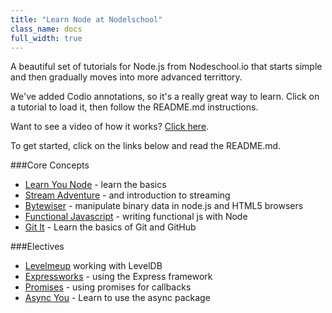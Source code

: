 ```yaml
---
title: "Learn Node at Nodelschool"
class_name: docs
full_width: true
---
```


A beautiful set of tutorials for Node.js from Nodeschool.io that starts simple and then gradually moves into more advanced territtory.

We've added Codio annotations, so it's a really great way to learn. Click on a tutorial to load it, then follow the README.md instructions.

Want to see a video of how it works? [Click here](https://player.vimeo.com/video/86100550?autoplay=1&hd=1).

To get started, click on the links below and read the README.md.

###Core Concepts
- [Learn You Node](https://github.com/codio/tutorial_nodeschool_learnyounode) - learn the basics
- [Stream Adventure](https://github.com/codio/tutorial_nodeschool_stream_adventure) - and introduction to streaming
- [Bytewiser](https://github.com/codio/tutorial_nodeschool_bytewiser) - manipulate binary data in node.js and HTML5 browsers
- [Functional Javascript](https://github.com/codio/tutorial_nodeschool_functionaljs) - writing functional js with Node
- [Git It](https://github.com/codio/tutorial_nodeschool_gitit) - Learn the basics of Git and GitHub

###Electives
- [Levelmeup](https://github.com/codio/tutorial_nodeschool_levelmeup) working with LevelDB
- [Expressworks](https://github.com/codio/tutorial_nodeschool_expressworks) - using the Express framework
- [Promises](https://github.com/codio/tutorial_nodeschool_promises) - using promises for callbacks
- [Async You](https://github.com/codio/tutorial_nodeschool_asyncyou) - Learn to use the async package



